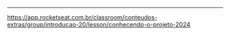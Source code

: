 ___
https://app.rocketseat.com.br/classroom/conteudos-extras/group/introducao-20/lesson/conhecendo-o-projeto-2024

